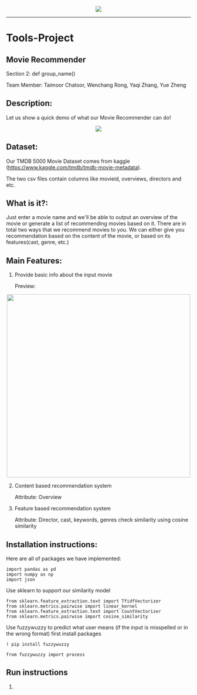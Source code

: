 <div align="center">
  <img src="https://pbs.twimg.com/media/DtYt8ywWwAA4xk0.jpg"><br>
</div>

-----------------
# Tools-Project

## Movie Recommender
Section 2: def group_name()

Team Member: Taimoor Chatoor, Wenchang Rong, Yaqi Zhang, Yue Zheng

## Description:
Let us show a quick demo of what our Movie Recommender can do!
<div align="center">
  <img src="https://media.giphy.com/media/24FIiakadcnXfy3GR6/giphy.gif"><br>
</div>


## Dataset:
Our TMDB 5000 Movie Dataset comes from kaggle (https://www.kaggle.com/tmdb/tmdb-movie-metadata).

The two csv files contain columns like movieid, overviews, directors and etc.

## What is it?:
Just enter a movie name and we'll be able to output an overview of the movie or generate a list of recommending movies based on it. There are in total two ways that we recommend movies to you. We can either give you recommendation based on the content of the movie, or based on its features(cast, genre, etc.)

## Main Features:
1. Provide basic info about the input movie

	Preview:

<div align="center">
  <img src="https://i.imgur.com/Zc8xzIU.png" width="500"><br>
</div>

2. Content based recommendation system

	Attribute: Overview

3. Feature based recommendation system

	Attribute: Director, cast, keywords, genres
	check similarity using cosine similarity

## Installation instructions:

Here are all of packages we have implemented:
```
import pandas as pd
import numpy as np
import json
```
Use sklearn to support our similarity model
```
from sklearn.feature_extraction.text import TfidfVectorizer
from sklearn.metrics.pairwise import linear_kernel
from sklearn.feature_extraction.text import CountVectorizer
from sklearn.metrics.pairwise import cosine_similarity
```
Use fuzzywuzzy to predict what user means (if the input is misspelled or in the wrong format)
first install packages
```
! pip install fuzzywuzzy
```
```
from fuzzywuzzy import process
```
## Run instructions
1.



